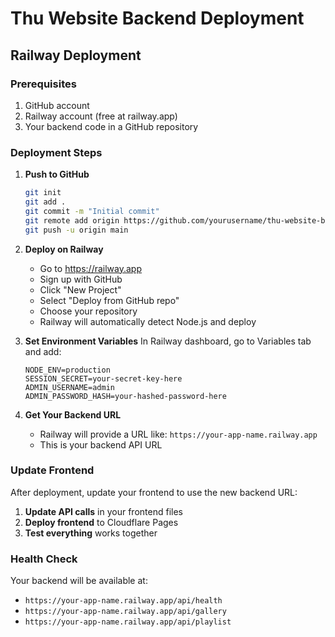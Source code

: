# Thu Website Backend Deployment

## Railway Deployment

### Prerequisites
1. GitHub account
2. Railway account (free at railway.app)
3. Your backend code in a GitHub repository

### Deployment Steps

1. **Push to GitHub**
   ```bash
   git init
   git add .
   git commit -m "Initial commit"
   git remote add origin https://github.com/yourusername/thu-website-backend.git
   git push -u origin main
   ```

2. **Deploy on Railway**
   - Go to https://railway.app
   - Sign up with GitHub
   - Click "New Project"
   - Select "Deploy from GitHub repo"
   - Choose your repository
   - Railway will automatically detect Node.js and deploy

3. **Set Environment Variables**
   In Railway dashboard, go to Variables tab and add:
   ```
   NODE_ENV=production
   SESSION_SECRET=your-secret-key-here
   ADMIN_USERNAME=admin
   ADMIN_PASSWORD_HASH=your-hashed-password-here
   ```

4. **Get Your Backend URL**
   - Railway will provide a URL like: `https://your-app-name.railway.app`
   - This is your backend API URL

### Update Frontend

After deployment, update your frontend to use the new backend URL:

1. **Update API calls** in your frontend files
2. **Deploy frontend** to Cloudflare Pages
3. **Test everything** works together

### Health Check

Your backend will be available at:
- `https://your-app-name.railway.app/api/health`
- `https://your-app-name.railway.app/api/gallery`
- `https://your-app-name.railway.app/api/playlist`


